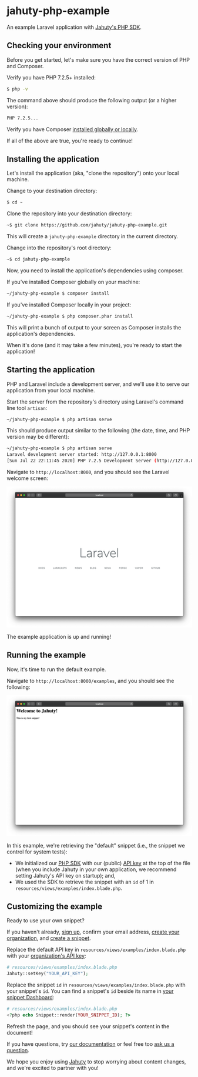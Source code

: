# jahuty-php-example

An example Laravel application with [Jahuty's PHP SDK](https://github.com/jahuty/jahuty-php).

## Checking your environment

Before you get started, let's make sure you have the correct version of PHP and Composer.

Verify you have PHP 7.2.5+ installed:

```bash
$ php -v
```

The command above should produce the following output (or a higher version):

```bash
PHP 7.2.5...
```

Verify you have Composer [installed globally or locally](https://getcomposer.org/doc/00-intro.md).

If all of the above are true, you're ready to continue!

## Installing the application

Let's install the application (aka, "clone the repository") onto your local machine.

Change to your destination directory:

```bash
$ cd ~
```

Clone the repository into your destination directory:

```bash
~$ git clone https://github.com/jahuty/jahuty-php-example.git
```

This will create a `jahuty-php-example` directory in the current directory.

Change into the repository's root directory:

```bash
~$ cd jahuty-php-example
```

Now, you need to install the application's dependencies using composer.

If you've installed Composer globally on your machine:

```bash
~/jahuty-php-example $ composer install
```

If you've installed Composer locally in your project:

```bash
~/jahuty-php-example $ php composer.phar install
```

This will print a bunch of output to your screen as Composer installs the application's dependencies.

When it's done (and it may take a few minutes), you're ready to start the application!

## Starting the application

PHP and Laravel include a development server, and we'll use it to serve our application from your local machine.

Start the server from the repository's directory using Laravel's command line tool `artisan`:

```bash
~/jahuty-php-example $ php artisan serve
```

This should produce output similar to the following (the date, time, and PHP version may be different):

```bash
~/jahuty-php-example $ php artisan serve
Laravel development server started: http://127.0.0.1:8000
[Sun Jul 22 22:11:45 2020] PHP 7.2.5 Development Server (http://127.0.0.1:8000) started
```

Navigate to `http://localhost:8000`, and you should see the Laravel welcome screen:

![Laravel default welcome screen](https://github.com/jahuty/jahuty-php-example/blob/master/public/welcome.png)

The example application is up and running!

## Running the example

Now, it's time to run the default example.

Navigate to `http://localhost:8000/examples`, and you should see the following:

![Jahuty example](https://github.com/jahuty/jahuty-php-example/blob/master/public/example.png)

In this example, we're retrieving the "default" snippet (i.e., the snippet we control for system tests):

- We initialized our [PHP SDK](https://github.com/jahuty/jahuty-php) with our (public) [API key](https://www.jahuty.com/docs/api#authentication) at the top of the file (when you include Jahuty in your own application, we recommend setting Jahuty's API key on startup); and,
- We used the SDK to retrieve the snippet with an `id` of 1 in `resources/views/examples/index.blade.php`.

## Customizing the example

Ready to use your own snippet?

If you haven't already, [sign up](https://www.jahuty.com/users/sign_up), confirm your email address, [create your organization](https://www.jahuty.com/docs/creating-an-organization), and [create a snippet](https://www.jahuty.com/docs/creating-a-snippet).

Replace the default API key in `resources/views/examples/index.blade.php` with your [organization's API key](https://www.jahuty.com/docs/managing-an-api-key):

```php
# resources/views/examples/index.blade.php
Jahuty::setKey("YOUR_API_KEY");
```

Replace the snippet `id` in `resources/views/examples/index.blade.php` with your snippet's `id`. You can find a snippet's `id` beside its name in [your snippet Dashboard](https://www.jahuty.com/users/sign_in):

```php
# resources/views/examples/index.blade.php
<?php echo Snippet::render(YOUR_SNIPPET_ID); ?>
```

Refresh the page, and you should see your snippet's content in the document!

If you have questions, try [our documentation](https://www.jahuty.com/docs) or feel free too [ask us a question](https://www.jahuty.com/contacts/new).

We hope you enjoy using [Jahuty](https://www.jahuty.com) to stop worrying about content changes, and we're excited to partner with you!
